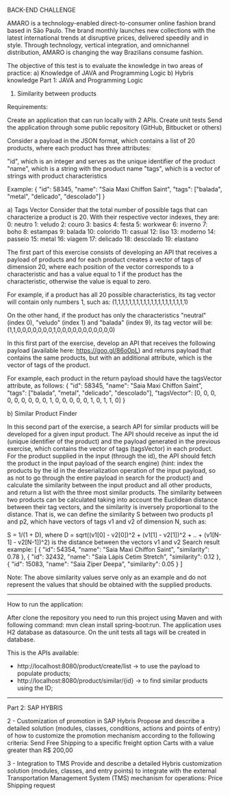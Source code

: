 
BACK-END CHALLENGE


AMARO is a technology-enabled direct-to-consumer online fashion brand based in São Paulo. The brand monthly launches new collections with the latest international trends at disruptive prices, delivered speedily and in style. Through technology, vertical integration, and omnichannel distribution, AMARO is changing the way Brazilians consume fashion.

The objective of this test is to evaluate the knowledge in two areas of practice:
	a) Knowledge of JAVA and Programming Logic
	b) Hybris knowledge
Part 1: JAVA and Programming Logic

1) Similarity between products

Requirements:

Create an application that can run locally with 2 APIs.
Create unit tests
Send the application through some public repository (GitHub, Bitbucket or others)


Consider a payload in the JSON format, which contains a list of 20 products, where each product has three attributes:


"id", which is an integer and serves as the unique identifier of the product
"name", which is a string with the product name
"tags", which is a vector of strings with product characteristics


Example:
{
	"id": 58345,
	"name": "Saia Maxi Chiffon Saint",
	"tags": ["balada", "metal", "delicado", "descolado"]
}

a) Tags Vector
Consider that the total number of possible tags that can characterize a product is 20.
With their respective vector indexes, they are:
0: neutro
1: veludo
2: couro
3: basics
4: festa
5: workwear
6: inverno
7: boho
8: estampas
9: balada
10: colorido
11: casual
12: liso
13: moderno
14: passeio
15: metal
16: viagem
17: delicado
18: descolado
19: elastano

The first part of this exercise consists of developing an API that receives a payload of products and for each product creates a vector of tags of dimension 20, where each position of the vector corresponds to a characteristic and has a value equal to 1 if the product has the characteristic, otherwise the value is equal to zero.

For example, if a product has all 20 possible characteristics, its tag vector will contain only numbers 1, such as:
(1,1,1,1,1,1,1,1,1,1,1,1,1,1,1,1,1,1,1,1)

On the other hand, if the product has only the characteristics "neutral" (index 0), "veludo" (index 1) and "balada" (index 9), its tag vector will be:
(1,1,0,0,0,0,0,0,0,1,0,0,0,0,0,0,0,0,0,0,0)

In this first part of the exercise, develop an API that receives the following payload (available here: https://goo.gl/86o0pL) and returns payload that contains the same products, but with an additional attribute, which is the vector of tags of the product.

For example, each product in the return payload should have the tagsVector attribute, as follows:
{
	"id": 58345,
	"name": "Saia Maxi Chiffon Saint",
	"tags": ["balada", "metal", "delicado", "descolado"],
	"tagsVector": [0, 0, 0, 0, 0, 0, 0, 0, 0, 1, 0, 0, 0, 0, 0, 1, 0, 1, 1, 0]
}



b) Similar Product Finder

In this second part of the exercise, a search API for similar products will be developed for a given input product. The API should receive as input the id (unique identifier of the product) and the payload generated in the previous exercise, which contains the vector of tags (tagsVector) in each product.
For the product supplied in the input (through the id), the API should fetch the product in the input payload of the search engine) (hint: index the products by the id in the deserialization operation of the input payload, so as not to go through the entire payload in search for the product) and calculate the similarity between the input product and all other products, and return a list with the three most similar products.
The similarity between two products can be calculated taking into account the Euclidean distance between their tag vectors, and the similarity is inversely proportional to the distance.
That is, we can define the similarity S between two products p1 and p2, which have vectors of tags v1 and v2 of dimension N, such as:

S = 1/(1 + D), where 
D = sqrt((v1[0] - v2[0])^2 + (v1[1] - v2[1])^2 + .. + (v1[N-1] - v2[N-1])^2) is the distance between the vectors  v1 and v2
Search result example:
[
	{
		"id": 54354,
		"name": "Saia Maxi Chiffon Saint",
		"similarity": 0.78
	},
	{
		"id": 32432,
		"name": "Saia Lápis Cetim Stretch",
		"similarity": 0.12
	},
	{
		"id": 15083,
		"name": "Saia Zíper Deepa",
		"similarity": 0.05
	}
]

Note: The above similarity values serve only as an example and do not represent the values that should be obtained with the supplied products.
**********************************************************************************************************************************************************
How to run the application:

After clone the repository you need to run this project using Maven and with following command: mvn clean install spring-boot:run.
The application uses H2 database as datasource.
On the unit tests all tags will be created in database.

This is the APIs available:
- http://localhost:8080/product/create/list -> to use the payload to populate products;
- http://localhost:8080/product/similar/{id} -> to find similar products using the ID;

**********************************************************************************************************************************************************

Part 2: SAP HYBRIS

2 - Customization of promotion in SAP Hybris
Propose and describe a detailed solution (modules, classes, conditions, actions and points of entry) of how to customize the promotion mechanism according to the following criteria:
Send Free Shipping to a specific freight option
Carts with a value greater than R$ 200,00

3 - Integration to TMS
Provide and describe a detailed Hybris customization solution (modules, classes, and entry points) to integrate with the external Transportation Management System (TMS) mechanism for operations:
Price
Shipping request
